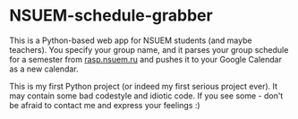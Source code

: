 # NSUEM-schedule-grabber

This is a Python-based web app for NSUEM students (and maybe teachers). You specify your group name, and it parses your group schedule for a semester from [rasp.nsuem.ru](http:\\rasp.nsuem.ru) and pushes it to your Google Calendar as a new calendar.

This is my first Python project (or indeed my first serious project ever). It may contain some bad codestyle and idiotic code. If you see some - don't be afraid to contact me and express your feelings :)
